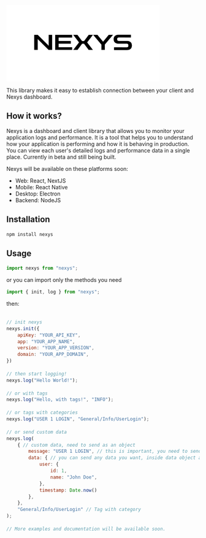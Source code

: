 <img src="./logo.png" width="400" height="200" align="center" />

This library makes it easy to establish connection between your client and Nexys dashboard.

## How it works?

Nexys is a dashboard and client library that allows you to monitor your application logs and performance. It is a tool that helps you to understand how your application is performing and how it is behaving in production. You can view each user's detailed logs and performance data in a single place. Currently in beta and still being built.

Nexys will be available on these platforms soon:

- Web: React, NextJS
- Mobile: React Native
- Desktop: Electron
- Backend: NodeJS

## Installation

```bash
npm install nexys
```

## Usage

```javascript
import nexys from "nexys";
```

or you can import only the methods you need

```javascript
import { init, log } from "nexys";
```

then: 

```javascript

// init nexys
nexys.init({
    apiKey: "YOUR_API_KEY",
    app: "YOUR_APP_NAME",
    version: "YOUR_APP_VERSION",
    domain: "YOUR_APP_DOMAIN",
})

// then start logging!
nexys.log("Hello World!");

// or with tags
nexys.log("Hello, with tags!", "INFO");

// or tags with categories
nexys.log("USER 1 LOGIN", "General/Info/UserLogin");

// or send custom data
nexys.log(
    { // custom data, need to send as an object
        message: "USER 1 LOGIN", // this is important, you need to send message with a log message
        data: { // you can send any data you want, inside data object after message
            user: {
                id: 1,
                name: "John Doe",
            },
            timestamp: Date.now()
        },
    }, 
    "General/Info/UserLogin" // Tag with category
);

// More examples and documentation will be available soon.

```